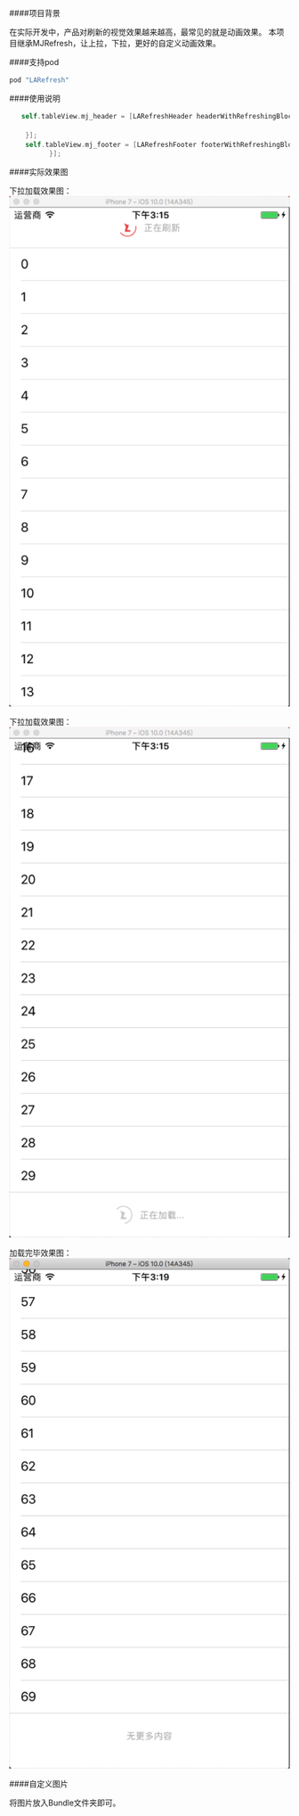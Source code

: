 ####项目背景

在实际开发中，产品对刷新的视觉效果越来越高，最常见的就是动画效果。
本项目继承MJRefresh，让上拉，下拉，更好的自定义动画效果。


####支持pod


``` swift
pod "LARefresh"
```

####使用说明


``` swift
   self.tableView.mj_header = [LARefreshHeader headerWithRefreshingBlock:^{
       
    }];
    self.tableView.mj_footer = [LARefreshFooter footerWithRefreshingBlock:^{
          }];
```


####实际效果图

下拉加载效果图：
![](https://github.com/leoAntu/leoImagesStorage/blob/master/leoImagesStorage/32C91555-A22F-4F42-AA1C-8B3DFC0C3F07.png?raw=true)

下拉加载效果图：
![](https://github.com/leoAntu/leoImagesStorage/blob/master/leoImagesStorage/E4D3AE16-88C8-4617-AF37-C0BE82CBD8CA.png?raw=true)

加载完毕效果图：
![](https://github.com/leoAntu/leoImagesStorage/blob/master/leoImagesStorage/QQ20170517-0.png?raw=true)



####自定义图片


将图片放入Bundle文件夹即可。

